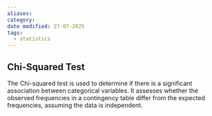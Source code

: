 ```yaml
---
aliases: 
category: 
date modified: 27-07-2025
tags:
  - statistics
---
```

## Chi-Squared Test

The Chi-squared test is used to determine if there is a significant association between categorical variables. It assesses whether the observed frequencies in a contingency table differ from the expected frequencies, assuming the data is independent.